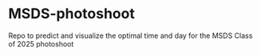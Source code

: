 # MSDS-photoshoot
Repo to predict and visualize the optimal time and day for the MSDS Class of 2025 photoshoot
